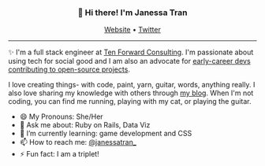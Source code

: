 <h3 align="center">👋 Hi there! I'm Janessa Tran</h3>
<p align="center">
  <a href="https://www.janessatran.com">Website</a> •
  <a href="https://twitter.com/janessatran_">Twitter</a>
</p>

---
✨ I'm a full stack engineer at [Ten Forward Consulting](https://tenforward.consulting). I'm passionate about using tech for social good and I am also an advocate for [early-career devs contributing to open-source projects](https://dev.to/janessatran/a-beginner-s-guide-to-contributing-to-open-source-4fen). 

I love creating things- with code, paint, yarn, guitar, words, anything really. I also love sharing my knowledge with others through [my blog](https://janessatran.com). When I'm not coding, you can find me running, playing with my cat, or playing the guitar.


- 😄 My Pronouns: She/Her   
- 💬 Ask me about: Ruby on Rails, Data Viz
- 🌱 I’m currently learning: game development and CSS
- 📫 How to reach me: [@janessatran_](https://twitter.com/janessatran)
- ⚡ Fun fact: I am a triplet!

